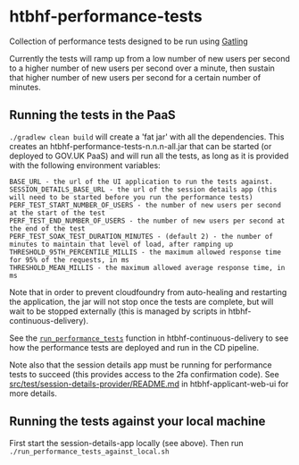 # htbhf-performance-tests

Collection of performance tests designed to be run using [Gatling](https://gatling.io/)

Currently the tests will ramp up from a low number of new users per second to a higher number of new users per second over a minute,
then sustain that higher number of new users per second for a certain number of minutes.

## Running the tests in the PaaS
`./gradlew clean build` will create a 'fat jar' with all the dependencies.
This creates an htbhf-performance-tests-n.n.n-all.jar that can be started (or deployed to GOV.UK PaaS)
and will run all the tests, as long as it is provided with the following environment variables:
```
BASE_URL - the url of the UI application to run the tests against.
SESSION_DETAILS_BASE_URL - the url of the session details app (this will need to be started before you run the performance tests)
PERF_TEST_START_NUMBER_OF_USERS - the number of new users per second at the start of the test
PERF_TEST_END_NUMBER_OF_USERS - the number of new users per second at the end of the test
PERF_TEST_SOAK_TEST_DURATION_MINUTES - (default 2) - the number of minutes to maintain that level of load, after ramping up
THRESHOLD_95TH_PERCENTILE_MILLIS - the maximum allowed response time for 95% of the requests, in ms
THRESHOLD_MEAN_MILLIS - the maximum allowed average response time, in ms
```
Note that in order to prevent cloudfoundry from auto-healing and restarting the application,
the jar will not stop once the tests are complete, but will wait to be stopped externally (this is managed by scripts in htbhf-continuous-delivery).

See the [`run_performance_tests`](https://github.com/DepartmentOfHealth-htbhf/htbhf-continous-delivery/blob/master/cd_scripts/cd_functions.sh#L171)
function in htbhf-continuous-delivery to see how the performance tests are deployed and run in the CD pipeline.

Note also that the session details app must be running for performance tests to succeed (this provides access to the 2fa confirmation code).
See [src/test/session-details-provider/README.md](https://github.com/DepartmentOfHealth-htbhf/htbhf-applicant-web-ui/blob/master/src/test/session-details-provider/README.md)
in htbhf-applicant-web-ui for more details.

## Running the tests against your local machine
First start the session-details-app locally (see above).
Then run `./run_performance_tests_against_local.sh`

